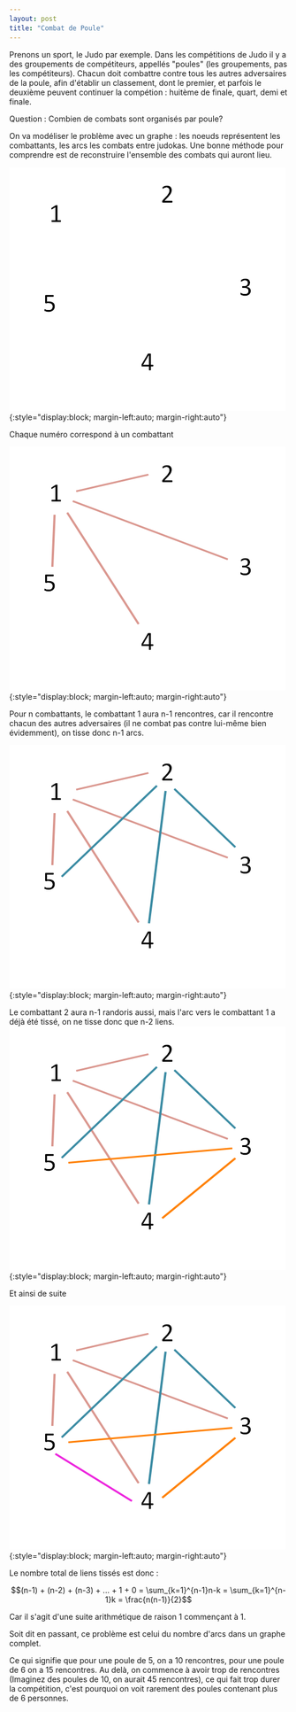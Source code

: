 ```yaml
---
layout: post
title: "Combat de Poule"
---
```



 Prenons un sport, le Judo par exemple. Dans les compétitions de Judo il y a des groupements de compétiteurs, appellés "poules" (les groupements, pas les compétiteurs). Chacun doit combattre contre tous les autres adversaires de la poule, afin d'établir un classement, dont le premier, et parfois le deuxième peuvent continuer la compétion : huitème de finale, quart, demi et finale.

Question : Combien de combats sont organisés par poule?

On va modéliser le problème avec un graphe : les noeuds représentent les combattants, les arcs les combats entre judokas.  Une bonne méthode pour comprendre est de reconstruire l'ensemble des combats qui auront lieu.


![](/assets/images/poule1.png){:style="display:block; margin-left:auto; margin-right:auto"}


Chaque numéro correspond à un combattant

![](/assets/images/poule2.png){:style="display:block; margin-left:auto; margin-right:auto"}

 Pour n combattants, le combattant 1 aura n-1 rencontres, car il rencontre chacun des autres adversaires (il ne combat pas contre lui-même bien évidemment), on tisse donc n-1 arcs.

![](/assets/images/poule3.png){:style="display:block; margin-left:auto; margin-right:auto"}

Le combattant 2 aura n-1 randoris aussi, mais l'arc vers le combattant 1 a déjà été tissé, on ne tisse donc que n-2 liens.
![](/assets/images/poule4.png){:style="display:block; margin-left:auto; margin-right:auto"}

Et ainsi de suite

![](/assets/images/poule5.png){:style="display:block; margin-left:auto; margin-right:auto"}

Le nombre total de liens tissés est donc :

$$(n-1) + (n-2) + (n-3) + ... + 1 + 0 = \sum_{k=1}^{n-1}n-k = \sum_{k=1}^{n-1}k = \frac{n(n-1)}{2}$$

Car il s'agit d'une suite arithmétique de raison 1 commençant à 1.


Soit dit en passant, ce problème est celui du nombre d'arcs dans un graphe complet.

Ce qui signifie que pour une poule de 5, on a 10 rencontres, pour une poule de 6 on a 15 rencontres. Au delà, on commence à avoir trop de rencontres (Imaginez des poules de 10, on aurait 45 rencontres), ce qui fait trop durer la compétition, c'est pourquoi on voit rarement des poules contenant plus de 6 personnes.
